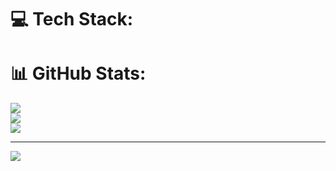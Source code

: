 
# 💻 Tech Stack:
<!-- ![Dart](https://img.shields.io/badge/dart-%230175C2.svg?style=for-the-badge&logo=dart&logoColor=white) ![HTML5](https://img.shields.io/badge/html5-%23E34F26.svg?style=for-the-badge&logo=html5&logoColor=white) ![JavaScript](https://img.shields.io/badge/javascript-%23323330.svg?style=for-the-badge&logo=javascript&logoColor=%23F7DF1E) ![Python](https://img.shields.io/badge/python-3670A0?style=for-the-badge&logo=python&logoColor=ffdd54) ![CSS3](https://img.shields.io/badge/css3-%231572B6.svg?style=for-the-badge&logo=css3&logoColor=white) ![Flutter](https://img.shields.io/badge/Flutter-%2302569B.svg?style=for-the-badge&logo=Flutter&logoColor=white) ![Django](https://img.shields.io/badge/django-%23092E20.svg?style=for-the-badge&logo=django&logoColor=white) ![DjangoREST](https://img.shields.io/badge/DJANGO-REST-ff1709?style=for-the-badge&logo=django&logoColor=white&color=ff1709&labelColor=gray) ![React](https://img.shields.io/badge/react-%2320232a.svg?style=for-the-badge&logo=react&logoColor=%2361DAFB) ![Postgres](https://img.shields.io/badge/postgres-%23316192.svg?style=for-the-badge&logo=postgresql&logoColor=white) ![MySQL](https://img.shields.io/badge/mysql-%2300000f.svg?style=for-the-badge&logo=mysql&logoColor=white) -->
# 📊 GitHub Stats:
![](https://github-readme-stats.vercel.app/api?username=dck-dng&theme=default&hide_border=false&include_all_commits=false&count_private=false)<br/>
![](https://github-readme-streak-stats.herokuapp.com/?user=dck-dng&theme=default&hide_border=false)<br/>
![](https://github-readme-stats.vercel.app/api/top-langs/?username=dck-dng&theme=default&hide_border=false&include_all_commits=false&count_private=false&layout=compact)

---
[![](https://visitcount.itsvg.in/api?id=dck-dng&icon=0&color=0)](https://visitcount.itsvg.in)

<!-- Proudly created with GPRM ( https://gprm.itsvg.in ) -->
